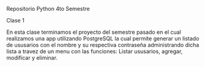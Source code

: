 Repositorio Python 4to Semestre

Clase 1

En esta clase terminamos el proyecto del semestre pasado en el cual realizamos una app utilizando PostgreSQL la cual permite generar un listado de ususarios con el nombre y su respectiva contraseña administrando dicha lista
a travez de un menu con las funciones: Listar ususarios, agregar, modificar y eliminar.
